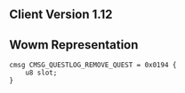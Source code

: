 ## Client Version 1.12

## Wowm Representation
```rust,ignore
cmsg CMSG_QUESTLOG_REMOVE_QUEST = 0x0194 {
    u8 slot;    
}

```
